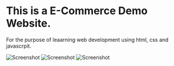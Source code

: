 # This is a E-Commerce Demo Website. 
For the purpose of leaarning web development using html, css and javascrpit. 


![Screenshot](/styles/ss2.png)
![Screenshot](/styles/ss1.png)
![Screenshot](/styles/ss3.png)